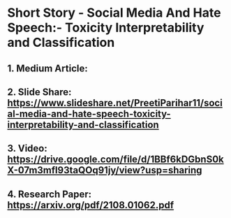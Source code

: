 # Short Story - Social Media And Hate Speech:- Toxicity Interpretability and Classification


## 1. Medium Article:
## 2. Slide Share: https://www.slideshare.net/PreetiParihar11/social-media-and-hate-speech-toxicity-interpretability-and-classification
## 3. Video: https://drive.google.com/file/d/1BBf6kDGbnS0kX-07m3mfl93taQOq91jy/view?usp=sharing
## 4. Research Paper: https://arxiv.org/pdf/2108.01062.pdf
